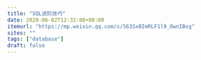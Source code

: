 ```yaml
---
title: "SQL进阶技巧"
date: 2020-06-02T12:32:08+08:00
itemurl: "https://mp.weixin.qq.com/s/S63SxBImRLF1l9_OwnIBsg"
sites: ""
tags: ["database"]
draft: false
---
```


